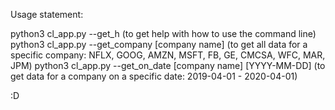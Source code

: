 Usage statement: 

python3 cl_app.py --get_h                      (to get help with how to use the command line)
python3 cl_app.py --get_company [company name] (to get all data for a specific company: NFLX, GOOG, AMZN, MSFT, FB, GE, CMCSA, WFC, MAR, JPM)
python3 cl_app.py --get_on_date [company name] [YYYY-MM-DD] (to get data for a company on a specific date: 2019-04-01 - 2020-04-01)

:D 